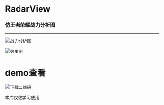 # RadarView
### 仿王者荣耀战力分析图
---
![战力分析图](https://github.com/fengfeilong0529/RadarView/blob/master/pics/2.png "feilong")

![效果图](https://github.com/fengfeilong0529/RadarView/blob/master/pics/1.png "feilong")

# demo查看
![下载二维码](https://github.com/fengfeilong0529/RadarView/blob/master/pics/demo.png "feilong")

本库仅做学习使用
